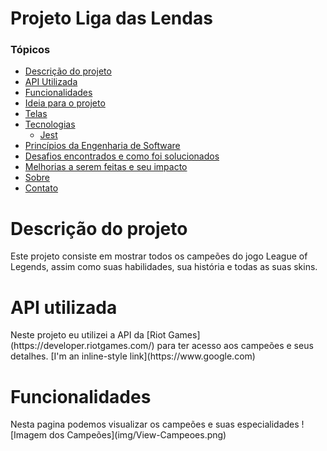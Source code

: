 # Projeto Liga das Lendas

<!--ts-->

### Tópicos

- [Descrição do projeto](#descrição)
- [API Utilizada](#api)
- [Funcionalidades](#funcionalidades)
- [Ideia para o projeto](#inspiracao)
- [Telas](#telas)
- [Tecnologias](#tecnologias)
    - [Jest](#jest)
 - [Princípios da Engenharia de Software](#principios)
 - [Desafios encontrados e como foi solucionados](#desafios)
 - [Melhorias a serem feitas e seu impacto](#melhorias)
 - [Sobre](#about)
 - [Contato](#contato)
 
 <!--te-->
 
<h1 id="descrição">Descrição do projeto</h1>
Este projeto consiste em mostrar todos os campeões do jogo League of Legends, assim como suas habilidades, sua história e todas as suas skins.

<h1 id="api">API utilizada</h1>
Neste projeto eu utilizei a API da [Riot Games](https://developer.riotgames.com/) para ter acesso aos campeões e seus detalhes.
[I'm an inline-style link](https://www.google.com)


<h1 id="funcionalidades">Funcionalidades</h1>
Nesta pagina podemos visualizar os campeões e suas especialidades
![Imagem dos Campeões](img/View-Campeoes.png)
